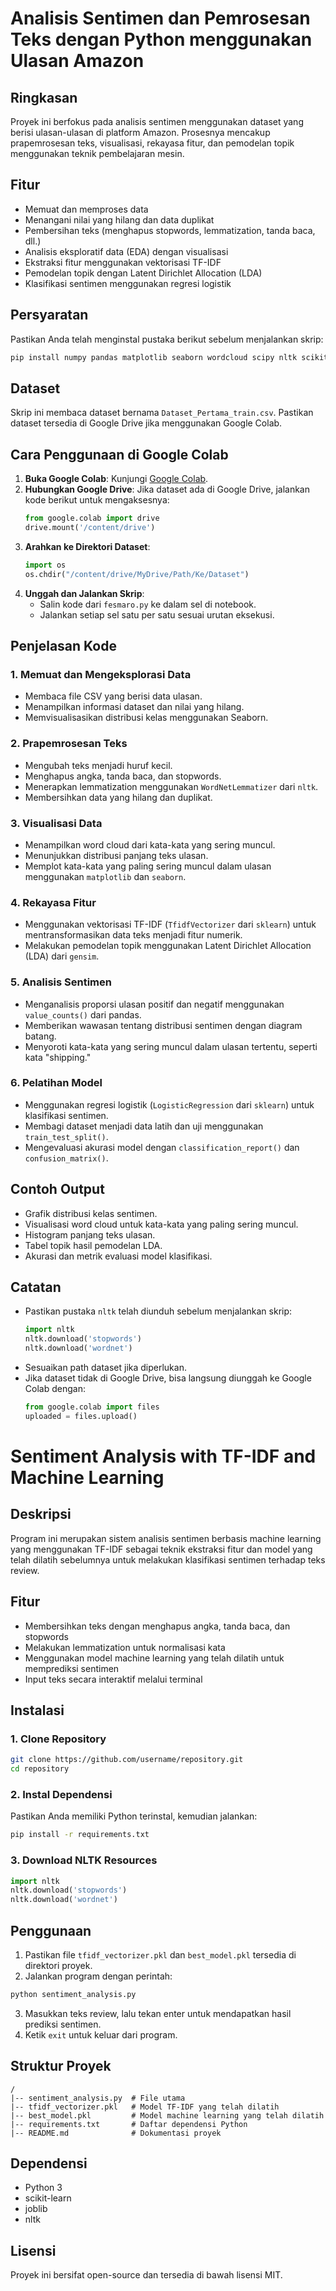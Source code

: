 # Analisis Sentimen dan Pemrosesan Teks dengan Python menggunakan Ulasan Amazon

## Ringkasan
Proyek ini berfokus pada analisis sentimen menggunakan dataset yang berisi ulasan-ulasan di platform Amazon. Prosesnya mencakup prapemrosesan teks, visualisasi, rekayasa fitur, dan pemodelan topik menggunakan teknik pembelajaran mesin.

## Fitur
- Memuat dan memproses data
- Menangani nilai yang hilang dan data duplikat
- Pembersihan teks (menghapus stopwords, lemmatization, tanda baca, dll.)
- Analisis eksploratif data (EDA) dengan visualisasi
- Ekstraksi fitur menggunakan vektorisasi TF-IDF
- Pemodelan topik dengan Latent Dirichlet Allocation (LDA)
- Klasifikasi sentimen menggunakan regresi logistik

## Persyaratan
Pastikan Anda telah menginstal pustaka berikut sebelum menjalankan skrip:

```bash
pip install numpy pandas matplotlib seaborn wordcloud scipy nltk scikit-learn gensim
```

## Dataset
Skrip ini membaca dataset bernama `Dataset_Pertama_train.csv`. Pastikan dataset tersedia di Google Drive jika menggunakan Google Colab.

## Cara Penggunaan di Google Colab
1. **Buka Google Colab**: Kunjungi [Google Colab](https://colab.research.google.com/drive/1o3tclPbOsLlm5dcz3V7tbq70e6dpV4dF?usp=sharing).
2. **Hubungkan Google Drive**: Jika dataset ada di Google Drive, jalankan kode berikut untuk mengaksesnya:
   ```python
   from google.colab import drive
   drive.mount('/content/drive')
   ```
3. **Arahkan ke Direktori Dataset**:
   ```python
   import os
   os.chdir("/content/drive/MyDrive/Path/Ke/Dataset")
   ```
4. **Unggah dan Jalankan Skrip**:
   - Salin kode dari `fesmaro.py` ke dalam sel di notebook.
   - Jalankan setiap sel satu per satu sesuai urutan eksekusi.

## Penjelasan Kode
### 1. Memuat dan Mengeksplorasi Data
- Membaca file CSV yang berisi data ulasan.
- Menampilkan informasi dataset dan nilai yang hilang.
- Memvisualisasikan distribusi kelas menggunakan Seaborn.

### 2. Prapemrosesan Teks
- Mengubah teks menjadi huruf kecil.
- Menghapus angka, tanda baca, dan stopwords.
- Menerapkan lemmatization menggunakan `WordNetLemmatizer` dari `nltk`.
- Membersihkan data yang hilang dan duplikat.

### 3. Visualisasi Data
- Menampilkan word cloud dari kata-kata yang sering muncul.
- Menunjukkan distribusi panjang teks ulasan.
- Memplot kata-kata yang paling sering muncul dalam ulasan menggunakan `matplotlib` dan `seaborn`.

### 4. Rekayasa Fitur
- Menggunakan vektorisasi TF-IDF (`TfidfVectorizer` dari `sklearn`) untuk mentransformasikan data teks menjadi fitur numerik.
- Melakukan pemodelan topik menggunakan Latent Dirichlet Allocation (LDA) dari `gensim`.

### 5. Analisis Sentimen
- Menganalisis proporsi ulasan positif dan negatif menggunakan `value_counts()` dari pandas.
- Memberikan wawasan tentang distribusi sentimen dengan diagram batang.
- Menyoroti kata-kata yang sering muncul dalam ulasan tertentu, seperti kata "shipping."

### 6. Pelatihan Model
- Menggunakan regresi logistik (`LogisticRegression` dari `sklearn`) untuk klasifikasi sentimen.
- Membagi dataset menjadi data latih dan uji menggunakan `train_test_split()`.
- Mengevaluasi akurasi model dengan `classification_report()` dan `confusion_matrix()`.

## Contoh Output
- Grafik distribusi kelas sentimen.
- Visualisasi word cloud untuk kata-kata yang paling sering muncul.
- Histogram panjang teks ulasan.
- Tabel topik hasil pemodelan LDA.
- Akurasi dan metrik evaluasi model klasifikasi.

## Catatan
- Pastikan pustaka `nltk` telah diunduh sebelum menjalankan skrip:
  ```python
  import nltk
  nltk.download('stopwords')
  nltk.download('wordnet')
  ```
- Sesuaikan path dataset jika diperlukan.
- Jika dataset tidak di Google Drive, bisa langsung diunggah ke Google Colab dengan:
  ```python
  from google.colab import files
  uploaded = files.upload()
  ```


# Sentiment Analysis with TF-IDF and Machine Learning

## Deskripsi
Program ini merupakan sistem analisis sentimen berbasis machine learning yang menggunakan TF-IDF sebagai teknik ekstraksi fitur dan model yang telah dilatih sebelumnya untuk melakukan klasifikasi sentimen terhadap teks review.

## Fitur
- Membersihkan teks dengan menghapus angka, tanda baca, dan stopwords
- Melakukan lemmatization untuk normalisasi kata
- Menggunakan model machine learning yang telah dilatih untuk memprediksi sentimen
- Input teks secara interaktif melalui terminal

## Instalasi
### 1. Clone Repository
```bash
git clone https://github.com/username/repository.git
cd repository
```
### 2. Instal Dependensi
Pastikan Anda memiliki Python terinstal, kemudian jalankan:
```bash
pip install -r requirements.txt
```

### 3. Download NLTK Resources
```python
import nltk
nltk.download('stopwords')
nltk.download('wordnet')
```

## Penggunaan
1. Pastikan file `tfidf_vectorizer.pkl` dan `best_model.pkl` tersedia di direktori proyek.
2. Jalankan program dengan perintah:
```bash
python sentiment_analysis.py
```
3. Masukkan teks review, lalu tekan enter untuk mendapatkan hasil prediksi sentimen.
4. Ketik `exit` untuk keluar dari program.

## Struktur Proyek
```
/
|-- sentiment_analysis.py  # File utama
|-- tfidf_vectorizer.pkl   # Model TF-IDF yang telah dilatih
|-- best_model.pkl         # Model machine learning yang telah dilatih
|-- requirements.txt       # Daftar dependensi Python
|-- README.md              # Dokumentasi proyek
```

## Dependensi
- Python 3
- scikit-learn
- joblib
- nltk


## Lisensi
Proyek ini bersifat open-source dan tersedia di bawah lisensi MIT.

